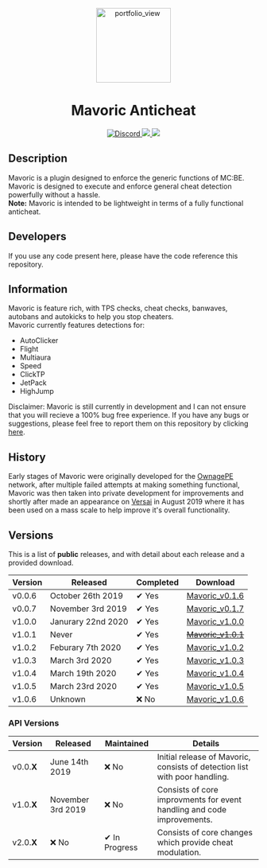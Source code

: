 <div align="center">
  <p>
    <img width="150" alt="portfolio_view" src="https://raw.githubusercontent.com/Olybear9/Mavoric/stable/resources/assets/mavoric_black_and_white.png">
  </p>
  <p>
    <h1> Mavoric Anticheat</h1>
    <a href="https://discord.gg/2humhkN">
      <img src="https://discordapp.com/api/guilds/683167375771828277/embed.png" alt="Discord">
    </a>
    <a href="https://poggit.pmmp.io/p/Mavoric">
      <img src="https://poggit.pmmp.io/shield.state/Mavoric">
    </a>
    <a href="https://poggit.pmmp.io/p/Mavoric">
      <img src="https://poggit.pmmp.io/shield.api/Mavoric">
    </a>
  </p>
</div>

## Description
Mavoric is a plugin designed to enforce the generic functions of MC:BE. Mavoric is designed to execute and enforce 
general cheat detection powerfully without a hassle. <br />
**Note:** Mavoric is intended to be lightweight in terms of a fully functional anticheat. 

## Developers
If you use any code present here, please have the code reference this repository.

## Information
Mavoric is feature rich, with TPS checks, cheat checks, banwaves, autobans and autokicks to help you stop cheaters. <br />
Mavoric currently features detections for:
 - AutoClicker
 - Flight
 - Multiaura
 - Speed
 - ClickTP
 - JetPack
 - HighJump

 Disclaimer: Mavoric is still currently in development and I can not ensure that you will recieve a 100% bug free experience.
If you have any bugs or suggestions, please feel free to report them on this repository by clicking [here](https://github.com/Olybear9/Mavoric/issues/new).


## History
Early stages of Mavoric were originally developed for the [OwnagePE](shop.ownagepe.com) network, 
after multiple failed attempts at making something functional, Mavoric was then taken into private development 
for improvements and shortly after made an appearance on [Versai](versai.pro) in August 2019 where it has been 
used on a mass scale to help improve it's overall functionality.

## Versions
This is a list of **public** releases, and with detail about each release and a provided download.

Version | Released | Completed | Download 
------- | ------- | ---------- | --------
v0.0.6 | October 26th 2019 | ✔ Yes | [Mavoric_v0.1.6](https://github.com/Olybear9/Mavoric/releases/download/v0.1.6/Mavoric_v0.1.6.phar)
v0.0.7 | November 3rd 2019 | ✔ Yes | [Mavoric_v0.1.7](https://github.com/Olybear9/Mavoric/releases/download/v0.1.7/Mavoric_v0.1.7.phar)
v1.0.0 | Janurary 22nd 2020 | ✔ Yes | [Mavoric_v1.0.0](https://github.com/Olybear9/Mavoric/releases/download/v1.0.0/Mavoric_v1.0.0.phar)
v1.0.1 | Never | ✔ Yes | ~~[Mavoric_v1.0.1](https://github.com/Olybear9/Mavoric/releases)~~
v1.0.2 | Feburary 7th 2020 | ✔ Yes | [Mavoric_v1.0.2](https://github.com/Olybear9/Mavoric/releases/download/v1.0.2/Mavoric_v1.0.2.phar)
v1.0.3 | March 3rd 2020 | ✔ Yes | [Mavoric_v1.0.3](https://github.com/Olybear9/Mavoric/releases/download/v1.0.3/Mavoric_v1.0.3.phar)
v1.0.4 | March 19th 2020 | ✔ Yes | [Mavoric_v1.0.4](https://github.com/Olybear9/Mavoric/releases/download/v1.0.4/Mavoric_v1.0.4.phar)
v1.0.5 | March 23rd 2020 | ✔ Yes | [Mavoric_v1.0.5](https://github.com/Olybear9/Mavoric/releases/download/v1.0.5/Mavoric_v1.0.5.phar)
v1.0.6 | Unknown | ❌ No | [Mavoric_v1.0.6](https://github.com/Olybear9/Mavoric/releases/download/v1.0.5/Mavoric_v1.0.6.phar)

### API Versions
Version | Released | Maintained | Details
------- | -------- | ---------- | -------
v0.0.**X** | June 14th 2019 | ❌ No | Initial release of Mavoric, consists of detection list with poor handling.
v1.0.**X** | November 3rd 2019 | ❌ No | Consists of core improvments for event handling and code improvements.
v2.0.**X** | ❌ No | ✔ In Progress | Consists of core changes which provide cheat modulation.
